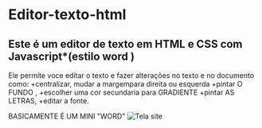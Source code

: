 # Editor-texto-html
## Este é um editor de texto em HTML e CSS com Javascript*(estilo word )
Ele  permite voce editar o texto e fazer alterações no  texto e no documento como: 
+centralizar, mudar a margempara direita ou esquerda
+pintar O FUNDO ,
+escolher uma cor secundaria para GRADIENTE
+pintar AS LETRAS,
+editar a fonte.

BASICAMENTE É UM MINI "WORD"
![Tela site](https://user-images.githubusercontent.com/75638686/158209117-9684dd9a-dce1-459c-a36d-044e6c56cf1c.PNG)
